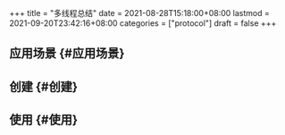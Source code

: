 +++
title = "多线程总结"
date = 2021-08-28T15:18:00+08:00
lastmod = 2021-09-20T23:42:16+08:00
categories = ["protocol"]
draft = false
+++

<!--more-->


## 应用场景 {#应用场景}


## 创建 {#创建}


## 使用 {#使用}
